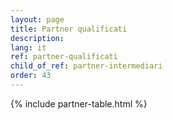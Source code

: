 ```yaml
---
layout: page
title: Partner qualificati
description: 
lang: it
ref: partner-qualificati
child_of_ref: partner-intermediari
order: 43
---
```


{% include partner-table.html %}